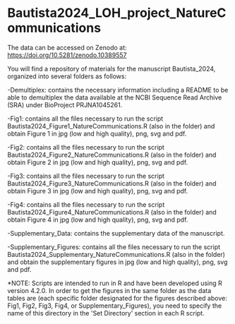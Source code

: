 # Bautista2024_LOH_project_NatureCommunications
The data can be accessed on Zenodo at: https://doi.org/10.5281/zenodo.10389557

You will find a repository of materials for the manuscript Bautista_2024, organized into several folders as follows:

-Demultiplex: contains the necessary information including a README to be able to demultiplex the data available at the NCBI Sequence Read Archive (SRA) under BioProject PRJNA1045261.

-Fig1: contains all the files necessary to run the script Bautista2024_Figure1_NatureCommunications.R (also in the folder) and obtain Figure 1 in jpg (low and high quality), png, svg and pdf.

-Fig2: contains all the files necessary to run the script Bautista2024_Figure2_NatureCommunications.R (also in the folder) and obtain Figure 2 in jpg (low and high quality), png, svg and pdf.

-Fig3: contains all the files necessary to run the script Bautista2024_Figure3_NatureCommunications.R (also in the folder) and obtain Figure 3 in jpg (low and high quality), png, svg and pdf.

-Fig4: contains all the files necessary to run the script Bautista2024_Figure4_NatureCommunications.R (also in the folder) and obtain Figure 4 in jpg (low and high quality), png, svg and pdf.

-Supplementary_Data: contains the supplementary data of the manuscript.

-Supplementary_Figures: contains all the files necessary to run the script Bautista2024_Supplementary_NatureCommunications.R (also in the folder) and obtain the supplementary figures in jpg (low and high quality), png, svg and pdf.


*NOTE: Scripts are intended to run in R and have been developed using R version 4.2.0. In order to get the figures in the same folder as the data tables are (each specific folder designated for the figures described above: Fig1, Fig2, Fig3, Fig4, or Supplementary_Figures), you need to specify the name of this directory in the 'Set Directory' section in each R script.
